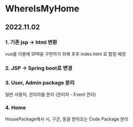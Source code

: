 # WhereIsMyHome 

## 2022.11.02

### 1. 기존 jsp -> html 변환
vue를 이용해 SPR을 구현하기 위해 추후 index.html 로 합칠 예정 

### 2. JSP -> Spring boot로 변경

### 3. User, Admin package 분리
일반 사용자, 관리자를 분리 (관리자 - Event 관리) 

### 4. Home 
HousePackage에서 시, 구군, 동을 받아오는 Code Package 분리
